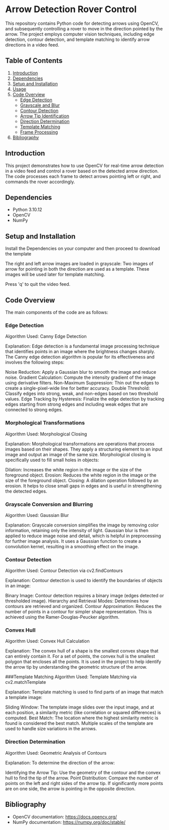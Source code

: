 # Arrow Detection Rover Control

This repository contains Python code for detecting arrows using OpenCV, and subsequently controlling a rover to move in the direction pointed by the arrow. The project employs computer vision techniques, including edge detection, contour detection, and template matching to identify arrow directions in a video feed.

## Table of Contents
1. [Introduction](#introduction)
2. [Dependencies](#dependencies)
3. [Setup and Installation](#setup-and-installation)
4. [Usage](#usage)
5. [Code Overview](#code-overview)
    - [Edge Detection](#edge-detection)
    - [Grayscale and Blur](#grayscale-and-blur)
    - [Contour Detection](#contour-detection)
    - [Arrow Tip Identification](#arrow-tip-identification)
    - [Direction Determination](#direction-determination)
    - [Template Matching](#template-matching)
    - [Frame Processing](#frame-processing)
7. [Bibliography](#bibliography)

## Introduction
This project demonstrates how to use OpenCV for real-time arrow detection in a video feed and control a rover based on the detected arrow direction. The code processes each frame to detect arrows pointing left or right, and commands the rover accordingly.

## Dependencies
- Python 3.10.12
- OpenCV
- NumPy

## Setup and Installation
Install the Dependencies on your computer and then proceed to download the template

The right and left arrow images are loaded in grayscale:
Two images of arrow for pointing in both the direction are used as a template.
These images will be used later for template matching.

Press 'q' to quit the video feed.

## Code Overview
The main components of the code are as follows:

### Edge Detection
Algorithm Used: Canny Edge Detection

Explanation:
Edge detection is a fundamental image processing technique that identifies points in an image where the brightness changes sharply. The Canny edge detection algorithm is popular for its effectiveness and involves the following steps:

Noise Reduction: Apply a Gaussian blur to smooth the image and reduce noise.
Gradient Calculation: Compute the intensity gradient of the image using derivative filters.
Non-Maximum Suppression: Thin out the edges to create a single-pixel-wide line for better accuracy.
Double Threshold: Classify edges into strong, weak, and non-edges based on two threshold values.
Edge Tracking by Hysteresis: Finalize the edge detection by tracking edges starting from strong edges and including weak edges that are connected to strong edges.

### Morphological Transformations
Algorithm Used: Morphological Closing

Explanation:
Morphological transformations are operations that process images based on their shapes. They apply a structuring element to an input image and output an image of the same size. Morphological closing is specifically used to fill small holes in objects:

Dilation: Increases the white region in the image or the size of the foreground object.
Erosion: Reduces the white region in the image or the size of the foreground object.
Closing: A dilation operation followed by an erosion. It helps to close small gaps in edges and is useful in strengthening the detected edges.

### Grayscale Conversion and Blurring
Algorithm Used: Gaussian Blur

Explanation:
Grayscale conversion simplifies the image by removing color information, retaining only the intensity of light. Gaussian blur is then applied to reduce image noise and detail, which is helpful in preprocessing for further image analysis. It uses a Gaussian function to create a convolution kernel, resulting in a smoothing effect on the image.

### Contour Detection
Algorithm Used: Contour Detection via cv2.findContours

Explanation:
Contour detection is used to identify the boundaries of objects in an image:

Binary Image: Contour detection requires a binary image (edges detected or thresholded image).
Hierarchy and Retrieval Modes: Determines how contours are retrieved and organized.
Contour Approximation: Reduces the number of points in a contour for simpler shape representation. This is achieved using the Ramer-Douglas-Peucker algorithm.

### Convex Hull
Algorithm Used: Convex Hull Calculation

Explanation:
The convex hull of a shape is the smallest convex shape that can entirely contain it. For a set of points, the convex hull is the smallest polygon that encloses all the points. It is used in the project to help identify the arrow tip by understanding the geometric structure of the arrow.

###Template Matching
Algorithm Used: Template Matching via cv2.matchTemplate

Explanation:
Template matching is used to find parts of an image that match a template image:

Sliding Window: The template image slides over the input image, and at each position, a similarity metric (like correlation or squared differences) is computed.
Best Match: The location where the highest similarity metric is found is considered the best match. Multiple scales of the template are used to handle size variations in the arrows.

### Direction Determination
Algorithm Used: Geometric Analysis of Contours

Explanation:
To determine the direction of the arrow:

Identifying the Arrow Tip: Use the geometry of the contour and the convex hull to find the tip of the arrow.
Point Distribution: Compare the number of points on the left and right sides of the arrow tip. If significantly more points are on one side, the arrow is pointing in the opposite direction.


## Bibliography
- OpenCV documentation: https://docs.opencv.org/
- NumPy documentation: https://numpy.org/doc/stable/
